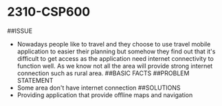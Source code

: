 # 2310-CSP600

##ISSUE
- Nowadays people like to travel and they choose to use travel mobile application to easier their planning but somehow they find out that it's difficult to get access as the application need internet connectivity to function well. As we know not all the area will provide strong internet connection such as rural area.
##BASIC FACTS
##PROBLEM STATEMENT
- Some area don't have internet connection
##SOLUTIONS
- Providing application that provide offline maps and navigation
